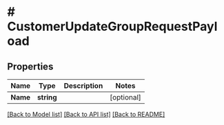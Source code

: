 # # CustomerUpdateGroupRequestPayload


## Properties 


Name | Type | Description | Notes
------------ | ------------- | ------------- | -------------
**Name**| **string** |   | [optional]


[[Back to Model list]](../../README.md#models) [[Back to API list]](../../README.md#endpoints) [[Back to README]](../../README.md)

